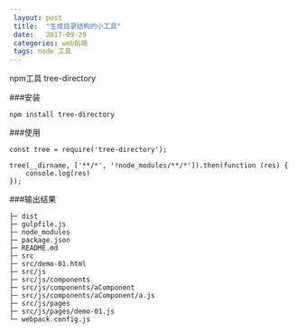```yaml
---
 layout: post
 title:  "生成目录结构的小工具"
 date:   2017-09-29
 categories: web前端
 tags: node 工具
---
```


npm工具 tree-directory
<!-- more -->

###安装
```
npm install tree-directory
```

###使用
```
const tree = require('tree-directory');

tree(__dirname, ['**/*', '!node_modules/**/*']).then(function (res) {
    console.log(res)
});
```

###输出结果
```
├─ dist
├─ gulpfile.js
├─ node_modules
├─ package.json
├─ README.md
├─ src
├─ src/demo-01.html
├─ src/js
├─ src/js/components
├─ src/js/components/aComponent
├─ src/js/components/aComponent/a.js
├─ src/js/pages
├─ src/js/pages/demo-01.js
└─ webpack.config.js
```
